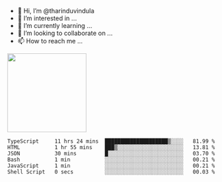 - 👋 Hi, I’m @tharinduvindula
- 👀 I’m interested in ...
- 🌱 I’m currently learning ...
- 💞️ I’m looking to collaborate on ...
- 📫 How to reach me ...

<!---
tharinduvindula/tharinduvindula is a ✨ special ✨ repository because its `README.md` (this file) appears on your GitHub profile.
You can click the Preview link to take a look at your changes.
--->

<img height="180em" src="https://github-readme-stats.vercel.app/api?username=tharinduvindula&show_icons=true&hide_border=false&&count_private=true&include_all_commits=true" />


<!--START_SECTION:waka-->

```text
TypeScript     11 hrs 24 mins  ████████████████████▒░░░░   81.99 %
HTML           1 hr 55 mins    ███▒░░░░░░░░░░░░░░░░░░░░░   13.81 %
JSON           30 mins         █░░░░░░░░░░░░░░░░░░░░░░░░   03.70 %
Bash           1 min           ░░░░░░░░░░░░░░░░░░░░░░░░░   00.21 %
JavaScript     1 min           ░░░░░░░░░░░░░░░░░░░░░░░░░   00.21 %
Shell Script   0 secs          ░░░░░░░░░░░░░░░░░░░░░░░░░   00.03 %
```

<!--END_SECTION:waka-->
